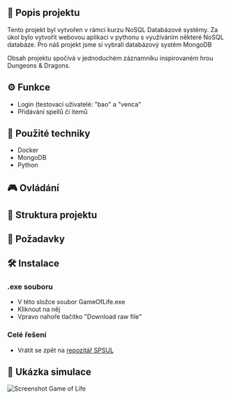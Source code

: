 


## 📜 Popis projektu

Tento projekt byl vytvořen v rámci kurzu NoSQL Databázové systémy. Za úkol bylo vytvořit webovou aplikaci v pythonu s využíváním některé NoSQL databáze.
Pro náš projekt jsme si vybrali databázový systém MongoDB

Obsah projektu spočívá v jednoduchém záznamníku inspirovaném hrou Dungeons & Dragons.


## ⚙️ Funkce

- Login (testovací uživatelé: "bao" a "venca"
- Přidávání spellů či itemů
  
## 🧠 Použité techniky

- Docker
- MongoDB
- Python

## 🎮 Ovládání

## 📂 Struktura projektu

## 🔧 Požadavky


## 🛠️ Instalace
### .exe souboru
- V této složce soubor GameOfLife.exe
- Kliknout na něj
- Vpravo nahoře tlačítko "Download raw file"
### Celé řešení
- Vrátit se zpět na [repozitář SPSUL](../)

## 📸 Ukázka simulace

![Screenshot Game of Life](GoL_screenshot.png)


